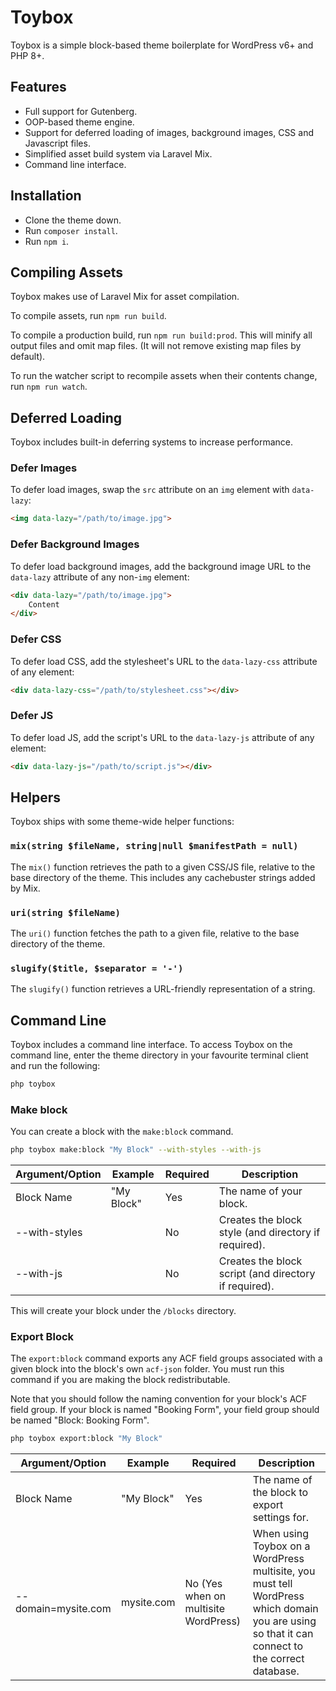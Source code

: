 # Toybox
Toybox is a simple block-based theme boilerplate for WordPress v6+ and PHP 8+.

## Features
* Full support for Gutenberg.
* OOP-based theme engine.
* Support for deferred loading of images, background images, CSS and Javascript files.
* Simplified asset build system via Laravel Mix.
* Command line interface.

## Installation
* Clone the theme down.
* Run `composer install`.
* Run `npm i`.

## Compiling Assets
Toybox makes use of Laravel Mix for asset compilation.

To compile assets, run `npm run build`.

To compile a production build, run `npm run build:prod`. This will minify all output files and omit map files. (It will not remove existing map files by default).

To run the watcher script to recompile assets when their contents change, run `npm run watch`.

## Deferred Loading
Toybox includes built-in deferring systems to increase performance.
### Defer Images
To defer load images, swap the `src` attribute on an `img` element with `data-lazy`:
```html
<img data-lazy="/path/to/image.jpg">
```

### Defer Background Images
To defer load background images, add the background image URL to the `data-lazy` attribute of any non-`img` element:
```html
<div data-lazy="/path/to/image.jpg">
    Content
</div>
```

### Defer CSS
To defer load CSS, add the stylesheet's URL to the `data-lazy-css` attribute of any element:
```html
<div data-lazy-css="/path/to/stylesheet.css"></div>
```

### Defer JS
To defer load JS, add the script's URL to the `data-lazy-js` attribute of any element:
```html
<div data-lazy-js="/path/to/script.js"></div>
```

## Helpers
Toybox ships with some theme-wide helper functions:

### `mix(string $fileName, string|null $manifestPath = null)`
The `mix()` function retrieves the path to a given CSS/JS file, relative to the base directory of the theme. This includes any cachebuster strings added by Mix.

### `uri(string $fileName)`
The `uri()` function fetches the path to a given file, relative to the base directory of the theme.

### `slugify($title, $separator = '-')`
The `slugify()` function retrieves a URL-friendly representation of a string.

## Command Line
Toybox includes a command line interface. To access Toybox on the command line, enter the theme directory in your favourite terminal client and run the following:

```bash
php toybox
```

### Make block
You can create a block with the `make:block` command.
```bash
php toybox make:block "My Block" --with-styles --with-js
```

| Argument/Option | Example  | Required | Description                                          |
|-----------------|----------|----------|------------------------------------------------------|
| Block Name      | "My Block" | Yes      | The name of your block.                              |
| --with-styles   |          | No       | Creates the block style (and directory if required). |
| --with-js       |          | No       | Creates the block script (and directory if required). |

This will create your block under the `/blocks` directory.

### Export Block
The `export:block` command exports any ACF field groups associated with a given block into the block's own `acf-json` folder. You must run this command if you are making the block redistributable.

Note that you should follow the naming convention for your block's ACF field group. If your block is named "Booking Form", your field group should be named "Block: Booking Form".
```bash
php toybox export:block "My Block"
```

| Argument/Option     | Example    | Required                             | Description                                                                                                                                    |
|---------------------|------------|--------------------------------------|------------------------------------------------------------------------------------------------------------------------------------------------|
| Block Name          | "My Block" | Yes                                  | The name of the block to export settings for.                                                                                                  |
| --domain=mysite.com | mysite.com | No (Yes when on multisite WordPress) | When using Toybox on a WordPress multisite, you must tell WordPress which domain you are using so that it can connect to the correct database. |
